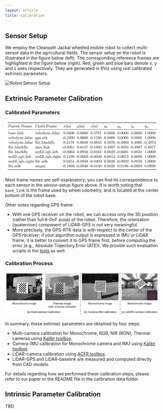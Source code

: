```yaml
---
layout: article
title: Calibration
---
```


## Sensor Setup
We employ the Clearpath Jackal wheeled mobile robot to collect multi-sensor data in the agricultural fields.
The sensor setup on the robot is illustrated in the figure below (left).
The corresponding reference frames are highlighted in the figure below (right).
Red, green and blue bars denote x, y and z axes respectively. They are generated in RViz using real calibrated extrinsic parameters.

![Robot Sensor Setup](./figures/robot.png)

## Extrinsic Parameter Calibration
### Calibrated Parameters
![Extrinsic Calibration Summary](./figures/extrinsic_param_summary.png)

Most frame names are self-explanatory; you can find its correspondence to each sensor in the sensor-setup figure above.
It is worth noting that `base_link` is the frame used by wheel odometry, and is located at the center bottom of the robot base.

Other notes regarding GPS frame:
- With one GPS receiver on the robot, we can access only the 3D position (rather than full 6-DoF pose) of the robot. Therefore, the orientation (quaternion) component of LiDAR-GPS is not very meaningful.
- More precisely, the GPS-RTK data is with respect to the center of the GPS receiver; if your algorithm output is expressed in IMU or LiDAR frame, it is better to convert it to GPS frame first, before computing the error (e.g., Absolute Trajectory Error (ATE)). We provide such evaluation scripts in the [tools](tools.html) as well.

### Calibration Process
![Calibration images](./figures/calibration_image.png)

In summary, these extrinsic parameters are obtained by four steps:
- Multi-camera calibration for Monochrome, RGB, NIR (RGN), Thermal cameras using [Kalibr toolbox](https://github.com/ethz-asl/kalibr).
- Camera-IMU calibration for Monochrome camera and IMU using [Kalibr toolbox](https://github.com/ethz-asl/kalibr).
- LiDAR-camera calibration using [ACFR toolbox](https://github.com/acfr/cam_lidar_calibration).
- LiDAR-GPS and LiDAR-baselink are measured and computed directly from CAD models.

For details regarding how we performed these calibration steps, please refer to our paper or the README file in the calibration data folder.

## Intrinsic Parameter Calibration
TBD.
